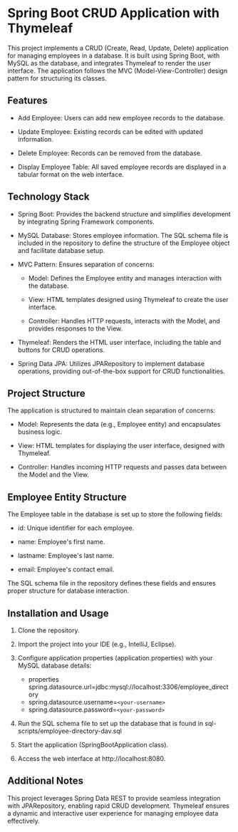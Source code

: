 # Spring Boot CRUD Application with Thymeleaf

This project implements a CRUD (Create, Read, Update, Delete) application for managing employees in a database. It is built using Spring Boot, with MySQL as the database, and integrates Thymeleaf to render the user interface. The application follows the MVC (Model-View-Controller) design pattern for structuring its classes.

## Features
* Add Employee: Users can add new employee records to the database.

* Update Employee: Existing records can be edited with updated information.

* Delete Employee: Records can be removed from the database.

* Display Employee Table: All saved employee records are displayed in a tabular format on the web interface.

## Technology Stack
* Spring Boot: Provides the backend structure and simplifies development by integrating Spring Framework components.

* MySQL Database: Stores employee information. The SQL schema file is included in the repository to define the structure of the Employee object and facilitate database setup.

* MVC Pattern: Ensures separation of concerns:

    * Model: Defines the Employee entity and manages interaction with the database.

    * View: HTML templates designed using Thymeleaf to create the user interface.

    * Controller: Handles HTTP requests, interacts with the Model, and provides responses to the View.

* Thymeleaf: Renders the HTML user interface, including the table and buttons for CRUD operations.

* Spring Data JPA: Utilizes JPARepository to implement database operations, providing out-of-the-box support for CRUD functionalities.

## Project Structure
The application is structured to maintain clean separation of concerns:

* Model: Represents the data (e.g., Employee entity) and encapsulates business logic.

* View: HTML templates for displaying the user interface, designed with Thymeleaf.

* Controller: Handles incoming HTTP requests and passes data between the Model and the View.

## Employee Entity Structure
The Employee table in the database is set up to store the following fields:

* id: Unique identifier for each employee.

* name: Employee's first name.

* lastname: Employee's last name.

* email: Employee's contact email.

The SQL schema file in the repository defines these fields and ensures proper structure for database interaction.

## Installation and Usage
1. Clone the repository.

2. Import the project into your IDE (e.g., IntelliJ, Eclipse).

3. Configure application properties (application.properties) with your MySQL database details:

    * properties
spring.datasource.url=jdbc:mysql://localhost:3306/employee_directory
    * spring.datasource.username=`<your-username>`
    * spring.datasource.password=`<your-password>`

4. Run the SQL schema file to set up the database that is found in sql-scripts/employee-directory-dav.sql

5. Start the application (SpringBootApplication class).

6. Access the web interface at http://localhost:8080.

## Additional Notes
This project leverages Spring Data REST to provide seamless integration with JPARepository, enabling rapid CRUD development. Thymeleaf ensures a dynamic and interactive user experience for managing employee data effectively.